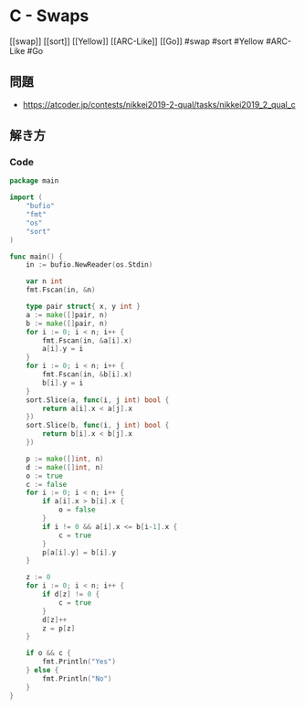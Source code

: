 # C - Swaps
[[swap]] [[sort]] [[Yellow]] [[ARC-Like]] [[Go]]
#swap #sort #Yellow #ARC-Like #Go 

## 問題
- https://atcoder.jp/contests/nikkei2019-2-qual/tasks/nikkei2019_2_qual_c

## 解き方
### Code
```go
package main

import (
	"bufio"
	"fmt"
	"os"
	"sort"
)

func main() {
	in := bufio.NewReader(os.Stdin)

	var n int
	fmt.Fscan(in, &n)

	type pair struct{ x, y int }
	a := make([]pair, n)
	b := make([]pair, n)
	for i := 0; i < n; i++ {
		fmt.Fscan(in, &a[i].x)
		a[i].y = i
	}
	for i := 0; i < n; i++ {
		fmt.Fscan(in, &b[i].x)
		b[i].y = i
	}
	sort.Slice(a, func(i, j int) bool {
		return a[i].x < a[j].x
	})
	sort.Slice(b, func(i, j int) bool {
		return b[i].x < b[j].x
	})

	p := make([]int, n)
	d := make([]int, n)
	o := true
	c := false
	for i := 0; i < n; i++ {
		if a[i].x > b[i].x {
			o = false
		}
		if i != 0 && a[i].x <= b[i-1].x {
			c = true
		}
		p[a[i].y] = b[i].y
	}

	z := 0
	for i := 0; i < n; i++ {
		if d[z] != 0 {
			c = true
		}
		d[z]++
		z = p[z]
	}

	if o && c {
		fmt.Println("Yes")
	} else {
		fmt.Println("No")
	}
}
```